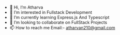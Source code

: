 - 👋 Hi, I’m Atharva
- 👀 I’m interested in Fullstack Development
- 🌱 I’m currently learning Express.js And Typescript
- 💞️ I’m looking to collaborate on FullStack Projects
- 📫 How to reach me Email:- atharvan210@gmail.com

<!---
atharva3149/atharva3149 is a ✨ special ✨ repository because its `README.md` (this file) appears on your GitHub profile.
You can click the Preview link to take a look at your changes.
--->
